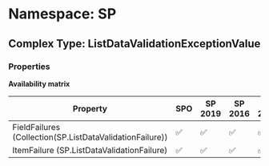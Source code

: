 # Namespace: SP

## Complex Type: ListDataValidationExceptionValue

### Properties

**Availability matrix**

Property | SPO | SP 2019 | SP 2016 | SP 2013
----------|-----|---------|---------|--------
FieldFailures (Collection(SP.ListDataValidationFailure)) | ✅ | ✅ | ✅ | ✅
ItemFailure (SP.ListDataValidationFailure) | ✅ | ✅ | ✅ | ✅

